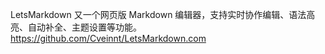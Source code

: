 LetsMarkdown 又一个网页版 Markdown 编辑器，支持实时协作编辑、语法高亮、自动补全、主题设置等功能。 https://github.com/Cveinnt/LetsMarkdown.com 